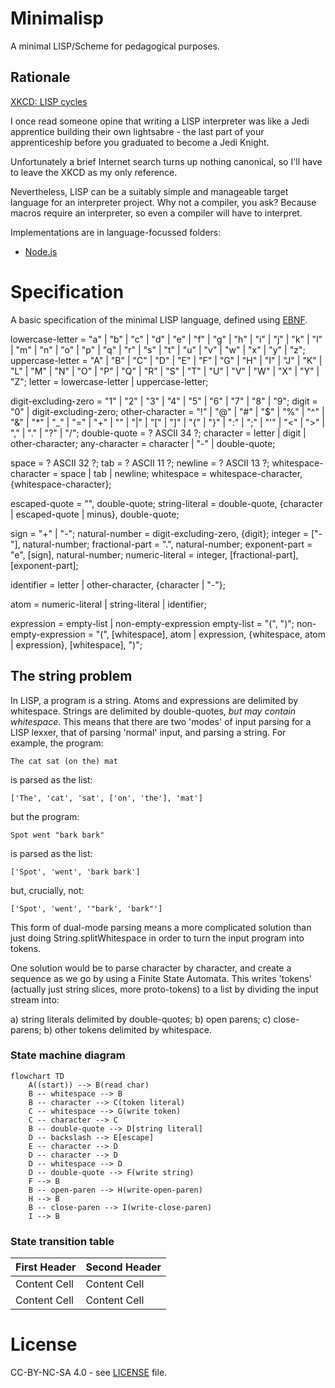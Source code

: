 # Minimalisp

A minimal LISP/Scheme for pedagogical purposes.

## Rationale

[XKCD: LISP cycles](https://www.explainxkcd.com/wiki/index.php/297:_Lisp_Cycles)

I once read someone opine that writing a LISP interpreter was like a Jedi apprentice building their own lightsabre - the last part of your apprenticeship before you graduated to become a Jedi Knight.

Unfortunately a brief Internet search turns up nothing canonical, so I'll have to leave the XKCD as my only reference.

Nevertheless, LISP can be a suitably simple and manageable target language for an interpreter project. Why not a compiler, you ask? Because macros require an interpreter, so even a compiler will have to interpret.

Implementations are in language-focussed folders:

* [Node.js](nodejs)

# Specification

A basic specification of the minimal LISP language, defined using [EBNF](https://en.wikipedia.org/wiki/Extended_Backus%E2%80%93Naur_form).

lowercase-letter = "a" | "b" | "c" | "d" | "e" | "f" | "g" | "h" | "i" | "j" | "k" | "l" | "m" | "n" | "o" | "p" | "q" | "r" | "s" | "t" | "u" | "v" | "w" | "x" | "y" | "z";
uppercase-letter = "A" | "B" | "C" | "D" | "E" | "F" | "G" | "H" | "I" | "J" | "K" | "L" | "M" | "N" | "O" | "P" | "Q" | "R" | "S" | "T" | "U" | "V" | "W" | "X" | "Y" | "Z";
letter = lowercase-letter | uppercase-letter;

digit-excluding-zero = "1" | "2" | "3" | "4" | "5" | "6" | "7" | "8" | "9";
digit = "0" | digit-excluding-zero;
other-character = "!" | "@" | "#" | "$" | "%" | "^" | "&" | "*" | "_" | "=" | "+" | "\" | "|" | "[" | "]" | "{" | "}" | ":" | ";" | "'" | "<" | ">" | "," | "." | "?" | "/";
double-quote = ? ASCII 34 ?;
character = letter | digit | other-character;
any-character = character | "-" | double-quote;

space = ? ASCII 32 ?;
tab = ? ASCII 11 ?;
newline = ? ASCII 13 ?;
whitespace-character = space | tab | newline;
whitespace = whitespace-character, {whitespace-character};

escaped-quote = "\", double-quote;
string-literal = double-quote, {character | escaped-quote | minus}, double-quote;

sign = "+" | "-";
natural-number = digit-excluding-zero, {digit};
integer = ["-"], natural-number;
fractional-part = ".", natural-number;
exponent-part = "e", [sign], natural-number;
numeric-literal = integer, [fractional-part], [exponent-part];

identifier = letter | other-character, {character | "-"};

atom = numeric-literal | string-literal | identifier;

expression = empty-list | non-empty-expression
empty-list = "(", ")";
non-empty-expression = "(", [whitespace], atom | expression, {whitespace, atom | expression}, [whitespace], ")";

## The string problem

In LISP, a program is a string. Atoms and expressions are delimited by whitespace.
Strings are delimited by double-quotes, _but may contain whitespace_. This means that there are two 'modes' of input parsing for a LISP lexxer, that of parsing 'normal' input, and parsing a string. For example, the program:

    The cat sat (on the) mat

is parsed as the list:

    ['The', 'cat', 'sat', ['on', 'the'], 'mat']

but the program:

    Spot went "bark bark"

is parsed as the list:

    ['Spot', 'went', 'bark bark']

but, crucially, not:

    ['Spot', 'went', '"bark', 'bark"']

This form of dual-mode parsing means a more complicated solution than just doing String.splitWhitespace in order to turn the input program into tokens.

One solution would be to parse character by character, and create a sequence as we go by using a Finite State Automata. This writes 'tokens' (actually just string slices, more proto-tokens) to a list by dividing the input stream into:

a) string literals delimited by double-quotes;
b) open parens;
c) close-parens;
b) other tokens delimited by whitespace.

### State machine diagram

```mermaid
flowchart TD
    A((start)) --> B(read char)
    B -- whitespace --> B
    B -- character --> C(token literal)
    C -- whitespace --> G(write token)
    C -- character --> C
    B -- double-quote --> D[string literal]
    D -- backslash --> E[escape]
    E -- character --> D
    D -- character --> D
    D -- whitespace --> D
    D -- double-quote --> F(write string)
    F --> B
    B -- open-paren --> H(write-open-paren)
    H --> B
    B -- close-paren --> I(write-close-paren)
    I --> B
```

### State transition table

| First Header  | Second Header |
| ------------- | ------------- |
| Content Cell  | Content Cell  |
| Content Cell  | Content Cell  |


# License

CC-BY-NC-SA 4.0 - see [LICENSE](./LICENSE) file.

